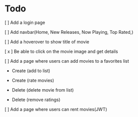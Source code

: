 # Todo

[ ] Add a login page

[ ] Add navbar(Home, New Releases, Now Playing, Top Rated,)

[ ] Add a hoverover to show title of movie

[ x ] Be able to click on the movie image and get details

[ ] Add a page where users can add movies to a favorites list

- Create (add to list)

- Create (rate movies)

- Delete (delete movie from list)

- Delete (remove ratings)

[ ] Add a page where users can rent movies(JWT)
